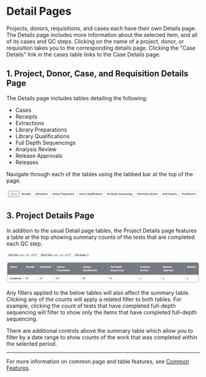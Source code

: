 # Detail Pages

Projects, donors, requisitions, and cases each have their own Details page. The Details page
includes more information about the selected item, and all of its cases and QC steps. Clicking on
the name of a project, donor, or requisition takes you to the corresponding details page. Clicking
the "Case Details" link in the cases table links to the Case Details page.

## 1. Project, Donor, Case, and Requisition Details Page

The Details page includes tables detailing the following:

- Cases
- Receipts
- Extractions
- Library Preparations
- Library Qualifications
- Full Depth Sequencings
- Analysis Review
- Release Approvals
- Releases

Navigate through each of the tables using the tabbed bar at the top of the page.

![Detail page tabs](../../images/detail_tabs.png)

## 3. Project Details Page

In addition to the usual Detail page tables, the Project Details page features a table at the top
showing summary counts of the tests that are completed each QC step.

![Project Details page](../../images/project_details_external.png)

Any filters applied to the below tables will also affect the summary table. Clicking any of the
counts will apply a related filter to both tables. For example, clicking the count of tests that
have completed full-depth sequencing will filter to show only the items that have completed
full-depth sequencing.

There are additional controls above the summary table which allow you to filter by a date range to
show counts of the work that was completed within the selected period.

---

For more information on common page and table features, see [Common Features](features.md).
